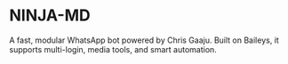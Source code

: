 # NINJA-MD
A fast, modular WhatsApp bot powered by Chris Gaaju. Built on Baileys, it supports multi-login, media tools, and smart automation.
